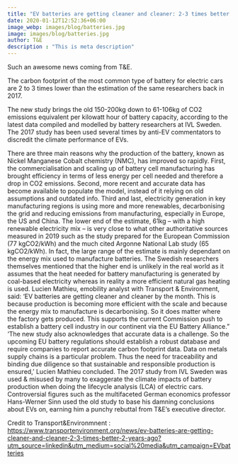 ```yaml
---
title: "EV batteries are getting cleaner and cleaner: 2-3 times better than 2 years ago"
date: 2020-01-12T12:52:36+06:00
image_webp: images/blog/batteries.jpg
image: images/blog/batteries.jpg
author: T&E
description : "This is meta description"
---
```


Such an awesome news coming from T&E. 

The carbon footprint of the most common type of battery for electric cars are 2 to 3 times lower than the estimation of the same researchers back in 2017.

The new study brings the old 150-200kg down to 61-106kg of CO2 emissions equivalent per kilowatt hour of battery capacity, according to the latest data compiled and modelled by battery researchers at IVL Sweden. 
The 2017 study has been used several times by anti-EV commentators to discredit the climate performance of EVs. 

There are three main reasons why the production of the battery, known as Nickel Manganese Cobalt chemistry (NMC), has improved so rapidly. First, the commercialisation and scaling up of battery cell manufacturing has brought efficiency in terms of less energy per cell needed and therefore a drop in CO2 emissions. Second, more recent and accurate data has become available to populate the model, instead of it relying on old assumptions and outdated info. Third and last, electricity generation in key manufacturing regions is using more and more renewables, decarbonising the grid and reducing emissions from manufacturing, especially in Europe, the US and China. 
The lower end of the estimate, 61kg – with a high renewable electricity mix – is very close to what other authoritative sources measured in 2019 such as the study prepared for the European Commission (77 kgCO2/kWh) and the much cited Argonne National Lab study (65 kgCO2/kWh). In fact, the large range of the estimate is mainly dependant on the energy mix used to manufacture batteries. 
The Swedish researchers themselves mentioned that the higher end is unlikely in the real world as it assumes that the heat needed for battery manufacturing is generated by coal-based electricity whereas in reality a more efficient natural gas heating is used. 
Lucien Mathieu, emobility analyst with Transport & Environment, said: ‘EV batteries are getting cleaner and cleaner by the month. This is because production is becoming more efficient with the scale and because the energy mix to manufacture is decarbonising. So it does matter where the factory gets produced. This supports the current Commission push to establish a battery cell industry in our continent via the EU Battery Alliance.” 
‘The new study also acknowledges that accurate data is a challenge. So the upcoming EU battery regulations should establish a robust database and require companies to report accurate carbon footprint data. Data on metals supply chains is a particular problem. Thus the need for traceability and binding due diligence so that sustainable and responsible production is ensured,’ Lucien Mathieu concluded.
The 2017 study from IVL Sweden was used & misused by many to exaggerate the climate impacts of battery production when doing the lifecycle analysis (LCA) of electric cars. Controversial figures such as the multifaceted German economics professor Hans-Werner Sinn used the old study to base his damning conclusions about EVs on, earning him a punchy rebuttal from T&E’s executive director.

Credit to Transport&Environmnent : https://www.transportenvironment.org/news/ev-batteries-are-getting-cleaner-and-cleaner-2-3-times-better-2-years-ago?utm_source=linkedin&utm_medium=social%20media&utm_campaign=EVbatteries 